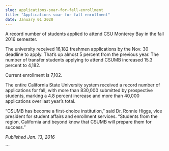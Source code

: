 ```yaml
---
slug: applications-soar-for-fall-enrollment
title: "Applications soar for fall enrollment"
date: January 01 2020
---
```


 
<p>
  A record number of students applied to attend CSU Monterey Bay in the fall
  2016 semester.
</p>
<p>
  The university received 16,182 freshmen applications by the Nov. 30 deadline
  to apply. That’s up almost 5 percent from the previous year. The number of
  transfer students applying to attend CSUMB increased 15.3 percent to 4,182.
</p>
<p>Current enrollment is 7,102.</p>
<p>
  The entire California State University system received a record number of
  applications for fall, with more than 830,000 submitted by prospective
  students, marking a 4.8 percent increase and more than 40,000 applications
  over last year’s total.
</p>
<p>
  “CSUMB has become a first&#45;choice institution,” said Dr. Ronnie Higgs, vice
  president for student affairs and enrollment services. “Students from the
  region, California and beyond know that CSUMB will prepare them for success.”
</p>
<p><em>Published Jan. 13, 2016</em></p>
```
